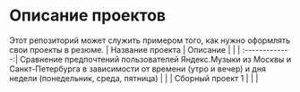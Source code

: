 # Описание проектов
Этот репозиторий может служить примером того, как нужно оформлять свои проекты в резюме.
|      Название проекта   |   Описание              |             |
| :-------------:|    Сравнение предпочтений пользователей Яндекс.Музыки из Москвы и Санкт-Петербурга в зависимости от времени (утро и вечер) и дня недели (понедельник, среда, пятница)             |             |
|   Сборный проект 1  |                 |             |
